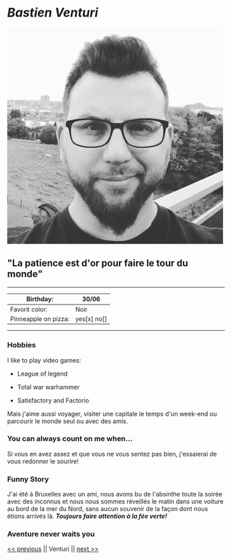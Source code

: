 # *Bastien Venturi*


![Photo pro](https://github.com/bastien-venturi/markdown-challenge/blob/main/Bastien%20Pro.jpg)

## "La patience est d'or pour faire le tour du monde"
---


 | Birthday:   | 30/06 |
| ------------- | ------------- |
| Favorit color:  | Noir  |
| Pinneapple on pizza:  |  yes[x] no[] |

---
### Hobbies

I like to play video games:

- League of legend

- Total war warhammer

- Satisfactory and Factorio

Mais j'aime aussi voyager, visiter une capitale le temps d'un week-end ou parcourir le monde seul ou avec des amis.

### You can always count on me when...

Si vous en avez assez et que vous ne vous sentez pas bien, j'essaierai de vous redonner le sourire!

### Funny Story

J'ai été à Bruxelles avec un ami, nous avons bu de l'absinthe toute la soirée avec des inconnus et nous nous sommes réveillés le matin dans une voiture au bord de la mer du Nord, sans aucun souvenir de la façon dont nous étions arrivés là.
***Toujours faire attention à la fée verte!***

### Aventure never waits you

[<< previous](https://github.com/v-alex-dev/personalIntro) || Venturi || [next >>](https://github.com/Taweria/markdown-challenge)


